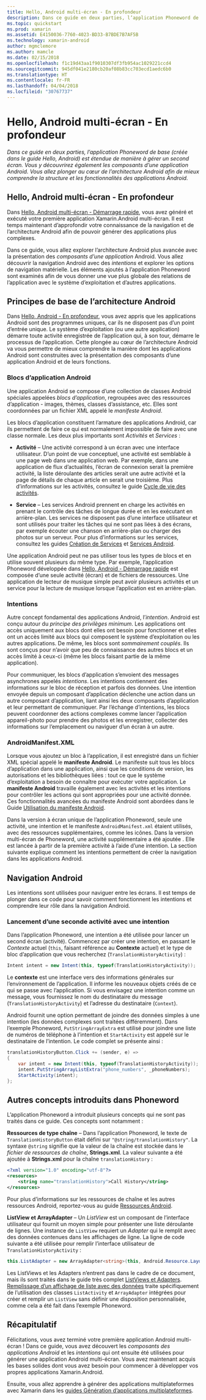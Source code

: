 ```yaml
---
title: Hello, Android multi-écran - En profondeur
description: Dans ce guide en deux parties, l’application Phoneword de base (créée dans le guide Hello, Android) est étendue de manière à gérer un second écran. Vous y découvrirez également les composants d’une application Android. Vous allez plonger au cœur de l’architecture Android afin de mieux comprendre la structure et les fonctionnalités des applications Android.
ms.topic: quickstart
ms.prod: xamarin
ms.assetid: E4150036-7760-4023-BD33-B7BDE7B7AF5B
ms.technology: xamarin-android
author: mgmclemore
ms.author: mamcle
ms.date: 02/15/2018
ms.openlocfilehash: f1c19d43aa1f9010307df3fb954ac1029221ccd4
ms.sourcegitcommit: 945df041e2180cb20af08b83cc703ecd1aedc6b0
ms.translationtype: HT
ms.contentlocale: fr-FR
ms.lasthandoff: 04/04/2018
ms.locfileid: "30767737"
---
```

# <a name="hello-android-multiscreen-deep-dive"></a>Hello, Android multi-écran - En profondeur

_Dans ce guide en deux parties, l’application Phoneword de base (créée dans le guide Hello, Android) est étendue de manière à gérer un second écran. Vous y découvrirez également les composants d’une application Android. Vous allez plonger au cœur de l’architecture Android afin de mieux comprendre la structure et les fonctionnalités des applications Android._

## <a name="hello-android-multiscreen-deep-dive"></a>Hello, Android multi-écran - En profondeur

Dans [Hello, Android multi-écran - Démarrage rapide](~/android/get-started/hello-android-multiscreen/hello-android-multiscreen-quickstart.md), vous avez généré et exécuté votre première application Xamarin.Android multi-écran.
Il est temps maintenant d’approfondir votre connaissance de la navigation et de l’architecture Android afin de pouvoir générer des applications plus complexes.

Dans ce guide, vous allez explorer l’architecture Android plus avancée avec la présentation des *composants d’une application* Android. Vous allez découvrir la navigation Android avec des *intentions* et explorer les options de navigation matérielle. Les éléments ajoutés à l’application Phoneword sont examinés afin de vous donner une vue plus globale des relations de l’application avec le système d’exploitation et d’autres applications.


## <a name="android-architecture-basics"></a>Principes de base de l’architecture Android

Dans [Hello, Android - En profondeur](~/android/get-started/hello-android/hello-android-deepdive.md), vous avez appris que les applications Android sont des programmes uniques, car ils ne disposent pas d’un point d’entrée unique. Le système d’exploitation (ou une autre application) démarre toute activité enregistrée de l’application qui, à son tour, démarre le processus de l’application. Cette plongée au cœur de l’architecture Android va vous permettre de mieux comprendre la manière dont les applications Android sont construites avec la présentation des composants d’une application Android et de leurs fonctions.


### <a name="android-application-blocks"></a>Blocs d’application Android

Une application Android se compose d’une collection de classes Android spéciales appelées *blocs d’application*, regroupées avec des ressources d’application - images, thèmes, classes d’assistance, etc. Elles sont coordonnées par un fichier XML appelé le *manifeste Android*.

Les blocs d’application constituent l’armature des applications Android, car ils permettent de faire ce qui est normalement impossible de faire avec une classe normale. Les deux plus importants sont _Activités_ et _Services_ :

-   **Activité** &ndash; Une activité correspond à un écran avec une interface utilisateur. D’un point de vue conceptuel, une activité est semblable à une page web dans une application web. Par exemple, dans une application de flux d’actualités, l’écran de connexion serait la première activité, la liste déroulante des articles serait une autre activité et la page de détails de chaque article en serait une troisième. Plus d’informations sur les activités, consultez le guide [Cycle de vie des activités](~/android/app-fundamentals/activity-lifecycle/index.md).

-   **Service** &ndash; Les services Android prennent en charge les activités en prenant le contrôle des tâches de longue durée et en les exécutant en arrière-plan. Les services ne disposent pas d’une interface utilisateur et sont utilisés pour traiter les tâches qui ne sont pas liées à des écrans, par exemple écouter une chanson en arrière-plan ou charger des photos sur un serveur. Pour plus d’informations sur les services, consultez les guides [Création de Services](~/android/app-fundamentals/services/index.md) et [Services Android](~/android/app-fundamentals/services/index.md).


Une application Android peut ne pas utiliser tous les types de blocs et en utilise souvent plusieurs du même type. Par exemple, l’application Phoneword développée dans [Hello, Android - Démarrage rapide](~/android/get-started/hello-android/hello-android-quickstart.md) est composée d’une seule activité (écran) et de fichiers de ressources. Une application de lecteur de musique simple peut avoir plusieurs activités et un service pour la lecture de musique lorsque l’application est en arrière-plan.

### <a name="intents"></a>Intentions

Autre concept fondamental des applications Android, l’*intention*.
Android est conçu autour du *principe des privilèges minimum*. Les applications ont accès uniquement aux blocs dont elles ont besoin pour fonctionner et elles ont un accès limité aux blocs qui composent le système d’exploitation ou les autres applications. De même, les blocs sont *sommairement couplés*. Ils sont conçus pour n’avoir que peu de connaissance des autres blocs et un accès limité à ceux-ci (même les blocs faisant partie de la même application).

Pour communiquer, les blocs d’application s’envoient des messages asynchrones appelés *intentions*. Les intentions contiennent des informations sur le bloc de réception et parfois des données. Une intention envoyée depuis un composant d’application déclenche une action dans un autre composant d’application, liant ainsi les deux composants d’application et leur permettant de communiquer. Par l’échange d’intentions, les blocs peuvent coordonner des actions complexes comme lancer l’application appareil-photo pour prendre des photos et les enregistrer, collecter des informations sur l’emplacement ou naviguer d’un écran à un autre.


### <a name="androidmanifestxml"></a>AndroidManifest.XML

Lorsque vous ajoutez un bloc à l’application, il est enregistré dans un fichier XML spécial appelé le **manifeste Android**. Le manifeste suit tous les blocs d’application dans une application, ainsi que les conditions de version, les autorisations et les bibliothèques liées : tout ce que le système d’exploitation a besoin de connaître pour exécuter votre application. Le **manifeste Android** travaille également avec les activités et les intentions pour contrôler les actions qui sont appropriées pour une activité donnée. Ces fonctionnalités avancées du manifeste Android sont abordées dans le Guide [Utilisation du manifeste Android](~/android/platform/android-manifest.md).

Dans la version à écran unique de l’application Phoneword, seule une activité, une intention et le manifeste `AndroidManifest.xml` étaient utilisés, avec des ressources supplémentaires, comme les icônes. Dans la version multi-écran de Phoneword, une activité supplémentaire a été ajoutée . Elle est lancée à partir de la première activité à l’aide d’une intention. La section suivante explique comment les intentions permettent de créer la navigation dans les applications Android.

## <a name="android-navigation"></a>Navigation Android

Les intentions sont utilisées pour naviguer entre les écrans. Il est temps de plonger dans ce code pour savoir comment fonctionnent les intentions et comprendre leur rôle dans la navigation Android.


### <a name="launching-a-second-activity-with-an-intent"></a>Lancement d’une seconde activité avec une intention

Dans l’application Phoneword, une intention a été utilisée pour lancer un second écran (activité). Commencez par créer une intention, en passant le *Contexte* actuel (`this`, faisant référence au **Contexte** actuel) et le type de bloc d’application que vous recherchez (`TranslationHistoryActivity`) :

```csharp
Intent intent = new Intent(this, typeof(TranslationHistoryActivity));
```

Le **contexte** est une interface vers des informations générales sur l’environnement de l’application. Il informe les nouveaux objets créés de ce qui se passe avec l’application. Si vous envisagez une intention comme un message, vous fournissez le nom du destinataire du message (`TranslationHistoryActivity`) et l’adresse du destinataire (`Context`).

Android fournit une option permettant de joindre des données simples à une intention (les données complexes sont traitées différemment). Dans l’exemple Phoneword, `PutStringArrayExtra` est utilisé pour joindre une liste de numéros de téléphone à l’intention et `StartActivity` est appelé sur le destinataire de l’intention. Le code complet se présente ainsi :

```csharp
translationHistoryButton.Click += (sender, e) =>
{
    var intent = new Intent(this, typeof(TranslationHistoryActivity));
    intent.PutStringArrayListExtra("phone_numbers", _phoneNumbers);
    StartActivity(intent);
};
```


## <a name="additional-concepts-introduced-in-phoneword"></a>Autres concepts introduits dans Phoneword

L’application Phoneword a introduit plusieurs concepts qui ne sont pas traités dans ce guide. Ces concepts sont notamment :

**Ressources de type chaîne** &ndash; Dans l’application Phoneword, le texte de `TranslationHistoryButton` était défini sur `"@string/translationHistory"`. La syntaxe `@string` signifie que la valeur de la chaîne est stockée dans le _fichier de ressources de chaîne_, **Strings.xml**. La valeur suivante a été ajoutée à **Strings.xml** pour la chaîne `translationHistory` :

```xml
<?xml version="1.0" encoding="utf-8"?>
<resources>
    <string name="translationHistory">Call History</string>
</resources>
```

Pour plus d’informations sur les ressources de chaîne et les autres ressources Android, reportez-vous au guide [Ressources Android](~/android/app-fundamentals/resources-in-android/index.md).

**ListView et ArrayAdapter** &ndash; Un _ListView_ est un composant de l’interface utilisateur qui fournit un moyen simple pour présenter une liste déroulante de lignes. Une instance de `ListView` requiert un _Adapter_ qui le remplit avec des données contenues dans les affichages de ligne. La ligne de code suivante a été utilisée pour remplir l’interface utilisateur de `TranslationHistoryActivity` :

```csharp
this.ListAdapter = new ArrayAdapter<string>(this, Android.Resource.Layout.SimpleListItem1, phoneNumbers);
```

Les ListViews et les Adapters n’entrent pas dans le cadre de ce document, mais ils sont traités dans le guide très complet [ListViews et Adapters](~/android/user-interface/layouts/list-view/index.md).
[Remplissage d’un affichage de liste avec des données](~/android/user-interface/layouts/list-view/populating.md) traite spécifiquement de l’utilisation des classes `ListActivity` et `ArrayAdapter` intégrées pour créer et remplir un `ListView` sans définir une disposition personnalisée, comme cela a été fait dans l’exemple Phoneword.


## <a name="summary"></a>Récapitulatif

Félicitations, vous avez terminé votre première application Android multi-écran ! Dans ce guide, vous avez découvert les *composants des applications Android* et les *intentions* qui ont ensuite été utilisées pour générer une application Android multi-écran. Vous avez maintenant acquis les bases solides dont vous avez besoin pour commencer à développer vos propres applications Xamarin.Android.

Ensuite, vous allez apprendre à générer des applications multiplateformes avec Xamarin dans les [guides Génération d’applications multiplateformes](~/cross-platform/app-fundamentals/building-cross-platform-applications/index.md).

